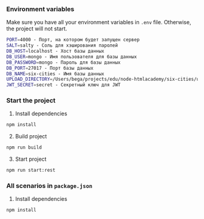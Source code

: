 <!-- # Как работать над проектом

## Окружение

Для удобства работы над проектом используются инструменты из **Node.js** и **npm**. Все необходимые настройки произведены. Убедитесь, что на рабочем компьютере установлен актуальный LTS релиз Node.js**. Актуальная версия **Node.js** указана в файле `package.json` в поле `node`. Затем, в терминале, перейдите в директорию с проектом и _единожды_ запустите команду:

```bash
npm install
```

Команда запустит процесс установки зависимостей проекта из **npm**.

### Сценарии

В `package.json` предопределено несколько сценариев.

#### Скомпилировать проект

```bash
npm run compile
```

Создаст директорию `dist` и скомпилирует проект.

#### Удалить скомпилированный проект

```bash
npm run clean
```

Удаляет директорию `dist`. Используется перед компиляцией.

#### Собрать проект

```bash
npm run build
```

Выполняет сборку проекта: удаляет ранее скомпилированный проект и компилирует заново.

#### Проверить линтером

```bash
npm run lint
```

Запуск проверки проекта статическим анализатором кода **ESLint**.

Линтер проверяет файлы только внутри директории `src`.

**Обратите внимание**, при запуске данной команды, ошибки выводятся в терминал.

#### Запустить ts-модуль без компиляции

```bash
npm run ts -- <Путь к модулю с ts-кодом>
```

Пакет `ts-node` позволяет выполнить TS-код в Node.js без предварительной компиляции. Используется только на этапе разработки.

#### Запустить проект

```bash
npm start
```

Пакет `json-server` позволяет запустить локальный сервер с данными. Используется только на этапе разработки.

#### Запустить локальный сервер

```bash
npm run mock:server
```

## Структура проекта

### Директория `src`

Исходный код проекта: компоненты, модули и так далее. Структура директории `src` может быть произвольной.

### Файл `Readme.md`

Инструкции по работе с учебным репозиторием.

### Файл `Contributing.md`

Советы и инструкции по внесению изменений в учебный репозиторий. -->

### Environment variables
  Make sure you have all your environment variables in `.env` file. Otherwise, the project will not start.
  
```bash
PORT=4000 - Порт, на котором будет запущен сервер
SALT=salty - Соль для хэширования паролей
DB_HOST=localhost - Хост базы данных
DB_USER=mongo - Имя пользователя для базы данных
DB_PASSWORD=mongo - Пароль для базы данных
DB_PORT=27017 - Порт базы данных
DB_NAME=six-cities - Имя базы данных
UPLOAD_DIRECTORY=/Users/bega/projects/edu/node-htmlacademy/six-cities/upload/ - Директория для загрузки файлов
JWT_SECRET=secret - Секретный ключ для JWT
```

### Start the project

1. Install dependencies
```bash 
npm install
```

2. Build project
```bash
npm run build
```

3. Start project
```bash
npm run start:rest
```

### All scenarios in `package.json`

1. Install dependencies
```bash 
npm install
```
